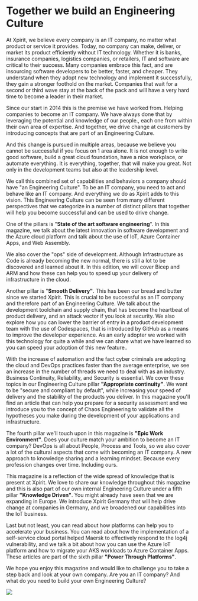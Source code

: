 # Together we build an Engineering Culture 

At Xpirit, we believe every company is an IT company, no matter what
product or service it provides. Today, no company can make, deliver, or
market its product efficiently without IT technology. Whether it is
banks, insurance companies, logistics companies, or retailers, IT and
software are critical to their success. Many companies embrace this
fact, and are insourcing software developers to be better, faster, and
cheaper. They understand when they adopt new technology and implement it
successfully, they gain a stronger foothold on the market. Companies
that wait for a second or third wave stay at the back of the pack and
will have a very hard time to become a leader in their market.

Since our start in 2014 this is the premise we have worked from. Helping
companies to become an IT company. We have always done that by
leveraging the potential and knowledge of our people., each one from
within their own area of expertise. And together, we drive change at
customers by introducing concepts that are part of an Engineering
Culture.

And this change is pursued in multiple areas, because we believe you
cannot be successful if you focus on 1 area alone. It is not enough to
write good software, build a great cloud foundation, have a nice
workplace, or automate everything. It is everything, together, that will
make you great. Not only in the development teams but also at the
leadership level.

We call this combined set of capabilities and behaviors a company should
have "an Engineering Culture". To be an IT company, you need to act and
behave like an IT company. And everything we do as Xpirit adds to this
vision. This Engineering Culture can be seen from many different
perspectives that we categorize in a number of distinct pillars that
together will help you become successful and can be used to drive
change.

One of the pillars is "**State of the art software engineering**". In
this magazine, we talk about the latest innovation in software
development and the Azure cloud platform and talk about the use of IoT,
Azure Container Apps, and Web Assembly.

We also cover the "ops" side of development. Although Infrastructure as
Code is already becoming the new normal, there is still a lot to be
discovered and learned about it. In this edition, we will cover Bicep
and ARM and how these can help you to speed up your delivery of
infrastructure in the cloud.

Another pillar is "**Smooth Delivery"**. This has been our bread and
butter since we started Xpirit. This is crucial to be successful as an
IT company and therefore part of an Engineering Culture. We talk about
the development toolchain and supply chain, that has become the
heartbeat of product delivery, and an attack vector if you look at
security. We also explore how you can lower the barrier of entry in a
product development team with the use of Codespaces, that is introduced
by GitHub as a means to improve the developer experience. As an early
adopter we worked with this technology for quite a while and we can
share what we have learned so you can speed your adoption of this new
feature..

With the increase of automation and the fact cyber criminals are
adopting the cloud and DevOps practices faster than the average
enterprise, we see an increase in the number of threads we need to deal
with as an industry. Business Continuity, Reliability, and Security is
essential. We cover these topics in our Engineering Culture pillar
**"Appropriate continuity"**. We want to be "secure and compliant by
default", while increasing your speed of delivery and the stability of
the products you deliver. In this magazine you'll find an article that
can help you prepare for a security assessment and we introduce you to
the concept of Chaos Engineering to validate all the hypotheses you make
during the development of your applications and infrastructure.

The fourth pillar we'll touch upon in this magazine is **"Epic Work
Environment"**. Does your culture match your ambition to become an IT
company? DevOps is all about People, Process and Tools, so we also cover
a lot of the cultural aspects that come with becoming an IT company. A
new approach to knowledge sharing and a learning mindset. Because every
profession changes over time. Including ours.

This magazine is a reflection of the wide spread of knowledge that is
present at Xpirit. We love to share our knowledge throughout this
magazine and this is also part of our own internal Engineering Culture
under a fifth pillar **"Knowledge Driven"**. You might already have seen
that we are expanding in Europe. We introduce Xpirit Germany that will
help drive change at companies in Germany, and we broadened our
capabilities into the IoT business.

Last but not least, you can read about how platforms can help you to
accelerate your business. You can read about how the implementation of a
self-service cloud portal helped Maersk to effectively respond to the
log4j vulnerability, and we talk a bit about how you can use the Azure
IoT platform and how to migrate your AKS workloads to Azure Container
Apps. These articles are part of the sixth pillar **"Power Through
Platforms"**.

We hope you enjoy this magazine and would like to challenge you to take
a step back and look at your own company. Are you an IT company? And
what do you need to build your own Engineering Culture?

![](./media/image1.png)

